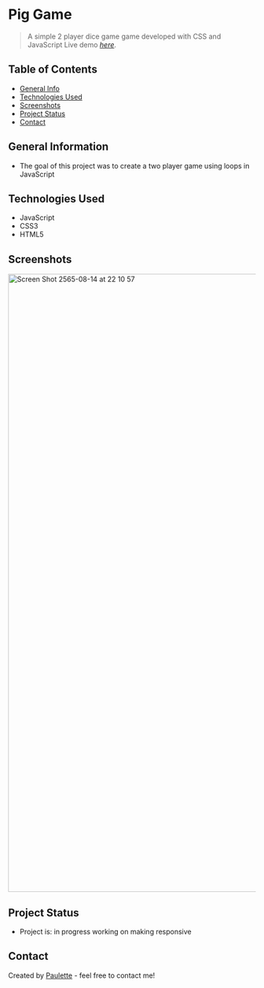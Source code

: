 # Pig Game

> A simple 2 player dice game game developed with CSS and JavaScript
> Live demo [_here_](https://pig-dice-gamejs.netlify.app/).

## Table of Contents
* [General Info](#general-information)
* [Technologies Used](#technologies-used)
* [Screenshots](#screenshots)
* [Project Status](#project-status)
* [Contact](#contact)


## General Information
<ul><li>The goal of this project was to create a two player game using loops in JavaScript  </li></ul>


## Technologies Used
<ul>
  <li>JavaScript</li>
  <li>CSS3</li>
  <li>HTML5</li>
  </ul>




## Screenshots

<img width="1255" alt="Screen Shot 2565-08-14 at 22 10 57" src="https://user-images.githubusercontent.com/96970580/184538590-3c6895e4-7c86-4e22-8c72-a4c8a4b8c9e2.png">






## Project Status
<ul>
<li>Project is: in progress working on making responsive</li></ul>





## Contact
Created by [Paulette](https://pzf.netlify.app/) - feel free to contact me!




